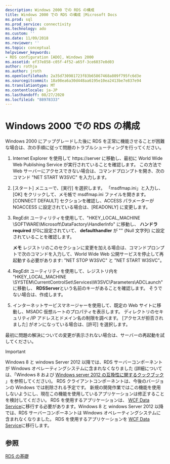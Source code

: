 ```yaml
---
description: Windows 2000 での RDS の構成
title: Windows 2000 での RDS の構成 |Microsoft Docs
ms.prod: sql
ms.prod_service: connectivity
ms.technology: ado
ms.custom: ''
ms.date: 11/09/2018
ms.reviewer: ''
ms.topic: conceptual
helpviewer_keywords:
- RDS configuration [ADO], Windows 2000
ms.assetid: ef37e858-c05f-4f52-a65f-3ce6037e0d03
author: rothja
ms.author: jroth
ms.openlocfilehash: 2a35d730981723f83b65867468a809f795fc6d3e
ms.sourcegitcommit: 18a98ea6a30d448aa6195e10ea2413be7e837e94
ms.translationtype: MT
ms.contentlocale: ja-JP
ms.lasthandoff: 08/27/2020
ms.locfileid: "88978333"
---
```

# <a name="configuring-rds-on-windows-2000"></a>Windows 2000 での RDS の構成
Windows 2000 にアップグレードした後に RDS を正常に機能させることが困難な場合は、次の手順に従って問題のトラブルシューティングを行ってください。  
  
1.  Internet Explorer を使用して https://server に移動し、最初に World Wide Web Publishing Service が実行されていることを確認します。 この方法で Web サーバーにアクセスできない場合は、コマンドプロンプトを開き、次のコマンド "NET START W3SVC" を入力します。  
  
2.  [スタート] メニューで、[実行] を選択します。 「msdfmap.ini」と入力し、[OK] をクリックして、メモ帳で msdfmap.ini ファイルを開きます。 [CONNECT DEFAULT] セクションを確認し、ACCESS パラメーターが NOACCESS に設定されている場合は、[READONLY] に変更します。  
  
3.  RegEdit ユーティリティを使用して、"HKEY_LOCAL_MACHINE \SOFTWARE\Microsoft\DataFactory\HandlerInfo" に移動し、 **ハンドラ required** が0に設定されていて、 **defaulthandler** が "" (Null 文字列) に設定されていることを確認します。  
  
     **メモ** レジストリのこのセクションに変更を加える場合は、コマンドプロンプトで次のコマンドを入力して、World Wide Web 公開サービスを停止して再起動する必要があります: "NET STOP W3SVC" と "NET START W3SVC"。  
  
4.  RegEdit ユーティリティを使用して、レジストリ内を "HKEY_LOCAL_MACHINE \SYSTEM\CurrentControlSet\Services\W3SVC\Parameters\ADCLaunch" に移動し、 **RDSServer**という名前のキーがあることを確認します。 そうでない場合は、作成します。  
  
5.  インターネットサービスマネージャーを使用して、既定の Web サイトに移動し、MSADC 仮想ルートのプロパティを表示します。 ディレクトリのセキュリティ/IP アドレスとドメイン名の制限を調べます。 [アクセスが拒否されました] がオンになっている場合は、[許可] を選択します。  
  
 最初に問題の解決についての変更が表示されない場合は、サーバーの再起動を試してください。  
  
> [!IMPORTANT]
>  Windows 8 と windows Server 2012 以降では、RDS サーバーコンポーネントが Windows オペレーティングシステムに含まれなくなりました (詳細については、「Windows 8 および [Windows server 2012 の互換性に関するクックブック](https://www.microsoft.com/download/details.aspx?id=27416) 」を参照してください)。 RDS クライアントコンポーネントは、今後のバージョンの Windows では削除される予定です。 新規の開発作業ではこの機能を使用しないようにし、現在この機能を使用しているアプリケーションは修正することを検討してください。 RDS を使用するアプリケーションは、 [WCF Data Service](https://go.microsoft.com/fwlink/?LinkId=199565)に移行する必要があります。Windows 8 と windows Server 2012 以降では、RDS サーバーコンポーネントは Windows オペレーティングシステムに含まれなくなりました。 RDS を使用するアプリケーションを [WCF Data Service](https://go.microsoft.com/fwlink/?LinkId=199565)に移行します。  
  
## <a name="see-also"></a>参照  
 [RDS の基礎](./rds-fundamentals.md)